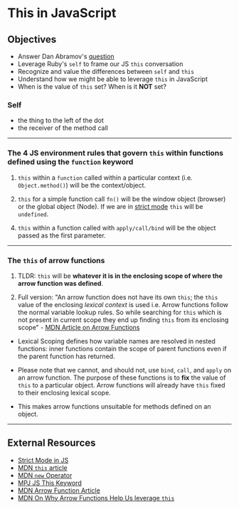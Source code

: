 # This in JavaScript

## Objectives

- Answer Dan Abramov's [question](https://twitter.com/dan_abramov/status/790858537513656320)
- Leverage Ruby's `self` to frame our JS `this` conversation
- Recognize and value the differences between `self` and `this`
- Understand how we might be able to leverage `this` in JavaScript
- When is the value of `this` set? When is it **NOT** set?

### Self
- the thing to the left of the dot
- the receiver of the method call

---

### The 4 JS environment rules that govern `this` within functions defined using the `function` keyword

1.  `this` within a `function` called within a particular context (i.e. `Object.method()`) will be the context/object.

2.  `this` for a simple function call `fn()` will be the window object (browser) or the global object (Node). If we are in [strict mode](https://developer.mozilla.org/en-US/docs/Web/JavaScript/Reference/Strict_mode) `this` will be `undefined`.

<!-- 3.  `this` within a constructor function called with the keyword `new` in front will point to the newly created object:
  - Note that **we cannot use the `new` keyword for arrow functions**.
  - [MDN Article on the `new` operator](https://developer.mozilla.org/en-US/docs/Web/JavaScript/Reference/Operators/new) -->

4.  `this` within a function called with `apply/call/bind` will be the object passed as the first parameter.

---

### The `this` of arrow functions

1.  TLDR: `this` will be **whatever it is in the enclosing scope of where the arrow function was defined**.

2.  Full version: "An arrow function does not have its own `this`; the `this` value of the enclosing _lexical context_ is used i.e. Arrow functions follow the normal variable lookup rules. So while searching for `this` which is not present in current scope they end up finding `this` from its enclosing scope" - [MDN Article on Arrow Functions](https://developer.mozilla.org/en-US/docs/Web/JavaScript/Reference/Functions/Arrow_functions)
  - Lexical Scoping defines how variable names are resolved in nested functions: inner functions contain the scope of parent functions even if the parent function has returned.

- Please note that we cannot, and should not, use `bind`, `call`, and `apply` on an arrow function. The purpose of these functions is to **fix** the value of `this` to a particular object. Arrow functions will already have `this` fixed to their enclosing lexical scope.

- This makes arrow functions unsuitable for methods defined on an object.

---

## External Resources

- [Strict Mode in JS](https://developer.mozilla.org/en-US/docs/Web/JavaScript/Reference/Strict_mode)
- [MDN `this` article](https://developer.mozilla.org/en-US/docs/Web/JavaScript/Reference/Operators/this)
- [MDN `new` Operator](https://developer.mozilla.org/en-US/docs/Web/JavaScript/Reference/Operators/new)
- [MPJ JS This Keyword](https://www.youtube.com/watch?v=GhbhD1HR5vk)
- [MDN Arrow Function Article](https://developer.mozilla.org/en-US/docs/Web/JavaScript/Reference/Functions/Arrow_functions)
- [MDN On Why Arrow Functions Help Us leverage `this`](https://developer.mozilla.org/en-US/docs/Web/JavaScript/Guide/Functions#No_separate_this)
